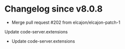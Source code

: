 # Changelog since v8.0.8
- Merge pull request #202 from elcajon/elcajon-patch-1

Update code-server.extensions 
- Update code-server.extensions 
